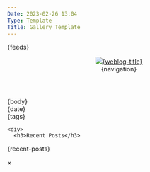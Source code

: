 ```yaml
---
Date: 2023-02-26 13:04
Type: Template
Title: Gallery Template
---
```


<!DOCTYPE html>
<html lang="en">

<head>
  <title>{weblog-title}{separator}{post-title}</title>
  <meta charset="utf-8">
  <meta name="viewport" content="width=device-width, initial-scale=1">
  <link href="https://cdn.cache.lol/profiles/themes/css/base.css" rel="stylesheet">
  <link href="https://blog.mihobu.monkeywalk.com/weblog-global.css" rel="stylesheet">
{feeds}
  <style>
div.gallery {
  text-align: center;
}
div.gallery img {
  border: 3px solid;
  border-color: var(--grey-0);
  border-radius: var(--radius);
  max-width: 100%;
  width: 150px;
  height: 120px;
  object-fit: cover;
  box-shadow: 0px 4px 4px rgba(0, 0, 0, 0.25);
  display: inline;
}
div.gallery img:hover {
  cursor: pointer;
  box-shadow: 1px 16px 29px -5px rgba(0, 0, 0, 0.75);
}

.modal {
  display: none;
  position: fixed;
  z-index: 1;
  padding-top: 100px;
  left: 0;
  top: 0;
  width: 100%;
  height: 100%;
  overflow: auto;
  background-color: rgb(0, 0, 0, 0.9);
}

.modal-content {
  margin: auto;
  display: block;
  width: 80%;
  max-width: 700px;
}

.modal-content {
  animation-name: zoom;
  animation-duration: 0.6s;
}

@keyframes zoom {
  from {
    transform: scale(0);
  }
  to {
    transform: scale(1);
  }
}

/* The Close Button */
#close {
  position: absolute;
  top: 15px;
  right: 35px;
  color: #f1f1f1;
  font-size: 40px;
  font-weight: bold;
  transition: 0.3s;
}

#close:hover,
#close:focus {
  color: #bbb;
  text-decoration: none;
  cursor: pointer;
}
  </style>
</head>

<body>

  <header>
    <div class="weblog-title"><a href="/"><img src="https://mihobu.github.io/mihobu.omg.lol/weblog/common/mb-roundel.png" />{weblog-title}</a></div>
{navigation}
  </header>

  <main>
    <article>
{body}
      <aside class="post-info">
        <i class="fa-solid fa-clock"></i> {date}
      </aside>
      <aside class="post-tags">
{tags}
      </aside>
    </article>

    <div>
      <h3>Recent Posts</h3>
{recent-posts}
    </div>

  </main>
 
<div id="modal" class="modal">
  <span id="close">×</span>
  <img class="modal-content" id="modal-image" />
</div>
</body>

<script>
const modal = document.getElementById("modal");
const images = document.getElementsByClassName("modal-trigger");
const modalImage = document.getElementById("modal-image");

function lightbox(e) {
  modal.style.display = "block";
  modalImage.src = this.src;
  modalImage.alt = this.alt;
}

for (let img of images) {
  img.addEventListener("click", lightbox);
}

const close = document.getElementById("close");
close.addEventListener("click", () => {
  modal.style.display = "none";
});
</script>

</html>